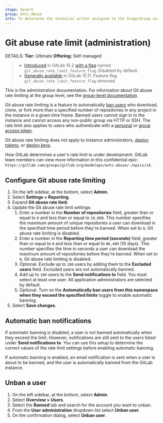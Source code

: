 ```yaml
---
stage: Govern
group: Anti-Abuse
info: To determine the technical writer assigned to the Stage/Group associated with this page, see https://handbook.gitlab.com/handbook/product/ux/technical-writing/#assignments
---
```


# Git abuse rate limit (administration)

DETAILS:
**Tier:** Ultimate
**Offering:** Self-managed

> - [Introduced](https://gitlab.com/groups/gitlab-org/-/epics/8066) in GitLab 15.2 [with a flag](../../administration/feature_flags.md) named `git_abuse_rate_limit_feature_flag`. Disabled by default.
> - [Generally available](https://gitlab.com/gitlab-org/gitlab/-/issues/394996) in GitLab 15.11. Feature flag `git_abuse_rate_limit_feature_flag` removed.

This is the administration documentation. For information about Git abuse rate limiting at the group level, see the [group-level documentation](../../user/group/reporting/git_abuse_rate_limit.md).

Git abuse rate limiting is a feature to automatically [ban users](../../administration/moderate_users.md#ban-and-unban-users) who download, clone, or fork more than a specified number of repositories in any project in the instance in a given time frame. Banned users cannot sign in to the instance and cannot access any non-public group via HTTP or SSH. The rate limit also applies to users who authenticate with a [personal](../../user/profile/personal_access_tokens.md) or [group access token](../../user/group/settings/group_access_tokens.md).

Git abuse rate limiting does not apply to instance administrators, [deploy tokens](../../user/project/deploy_tokens/index.md), or [deploy keys](../../user/project/deploy_keys/index.md).

How GitLab determines a user's rate limit is under development.
GitLab team members can view more information in this confidential epic:
`https://gitlab.com/groups/gitlab-org/modelops/anti-abuse/-/epics/14`.

## Configure Git abuse rate limiting

1. On the left sidebar, at the bottom, select **Admin**.
1. Select **Settings > Reporting**.
1. Expand **Git abuse rate limit**.
1. Update the Git abuse rate limit settings:
   1. Enter a number in the **Number of repositories** field, greater than or equal to `0` and less than or equal to `10,000`. This number specifies the maximum amount of unique repositories a user can download in the specified time period before they're banned. When set to `0`, Git abuse rate limiting is disabled.
   1. Enter a number in the **Reporting time period (seconds)** field, greater than or equal to `0` and less than or equal to `86,400` (10 days). This number specifies the time in seconds a user can download the maximum amount of repositories before they're banned. When set to `0`, Git abuse rate limiting is disabled.
   1. Optional. Exclude up to `100` users by adding them to the **Excluded users** field. Excluded users are not automatically banned.
   1. Add up to `100` users to the **Send notifications to** field. You must select at least one user. All application administrators are selected by default.
   1. Optional. Turn on the **Automatically ban users from this namespace when they exceed the specified limits** toggle to enable automatic banning.
1. Select **Save changes**.

## Automatic ban notifications

If automatic banning is disabled, a user is not banned automatically when they exceed the limit. However, notifications are still sent to the users listed under **Send notifications to**. You can use this setup to determine the correct values of the rate limit settings before enabling automatic banning.

If automatic banning is enabled, an email notification is sent when a user is about to be banned, and the user is automatically banned from the GitLab instance.

## Unban a user

1. On the left sidebar, at the bottom, select **Admin**.
1. Select **Overview > Users**.
1. Select the **Banned** tab and search for the account you want to unban.
1. From the **User administration** dropdown list select **Unban user**.
1. On the confirmation dialog, select **Unban user**.
